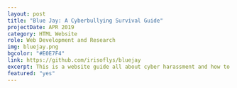 ```yaml
---
layout: post
title: "Blue Jay: A Cyberbullying Survival Guide"
projectDate: APR 2019
category: HTML Website
role: Web Development and Research
img: bluejay.png
bgcolor: "#E0E7F4"
link: https://github.com/irisoflys/bluejay
excerpt: This is a website guide all about cyber harassment and how to survive it, including helpful resources and the stories of some notable victims. I took inspiration from the design of the Kiwi Farms forum, a site infamously known as "the Web’s biggest community of stalkers".
featured: "yes" 
---
```

